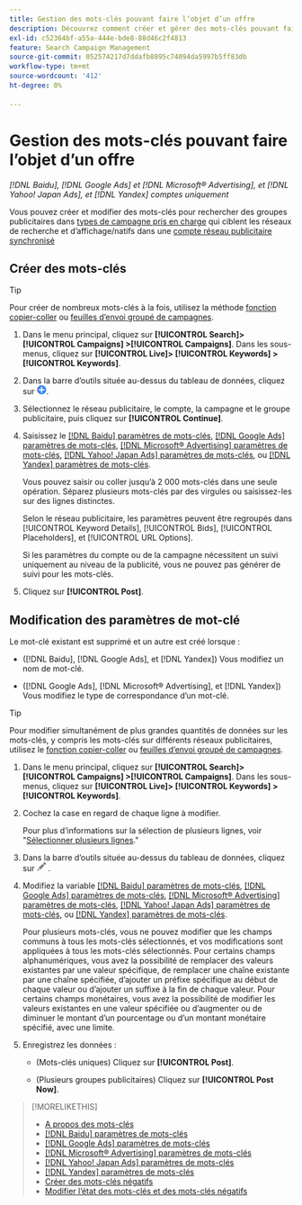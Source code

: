 ```yaml
---
title: Gestion des mots-clés pouvant faire l’objet d’un offre
description: Découvrez comment créer et gérer des mots-clés pouvant faire l’objet d’offres pour les groupes d’annonces de recherche.
exl-id: c52364bf-a55a-444e-bde8-88d46c2f4813
feature: Search Campaign Management
source-git-commit: 052574217d7ddafb8895c74094da5997b5ff83db
workflow-type: tm+mt
source-wordcount: '412'
ht-degree: 0%

---
```


# Gestion des mots-clés pouvant faire l’objet d’un offre

*[!DNL Baidu], [!DNL Google Ads] et [!DNL Microsoft® Advertising], et [!DNL Yahoo! Japan Ads], et [!DNL Yandex] comptes uniquement*

Vous pouvez créer et modifier des mots-clés pour rechercher des groupes publicitaires dans [types de campagne pris en charge](/help/search-social-commerce/introduction/supported-inventory.md) qui ciblent les réseaux de recherche et d’affichage/natifs dans une [compte réseau publicitaire synchronisé](/help/search-social-commerce/campaign-management/accounts/ad-network-account-about.md)

## Créer des mots-clés

>[!TIP]
>
>Pour créer de nombreux mots-clés à la fois, utilisez la méthode [fonction copier-coller](/help/search-social-commerce/campaign-management/campaigns/copy-paste.md) ou [feuilles d’envoi groupé de campagnes](/help/search-social-commerce/campaign-management/bulksheets/bulksheet-about.md).

1. Dans le menu principal, cliquez sur **[!UICONTROL Search]> [!UICONTROL Campaigns] >[!UICONTROL Campaigns]**. Dans les sous-menus, cliquez sur **[!UICONTROL Live]> [!UICONTROL Keywords] >[!UICONTROL Keywords]**.

1. Dans la barre d’outils située au-dessus du tableau de données, cliquez sur ![Créer](/help/search-social-commerce/assets/add.png "Créer").

1. Sélectionnez le réseau publicitaire, le compte, la campagne et le groupe publicitaire, puis cliquez sur **[!UICONTROL Continue]**.

1. Saisissez le [[!DNL Baidu] paramètres de mots-clés](keyword-settings-baidu.md), [[!DNL Google Ads] paramètres de mots-clés](keyword-settings-google.md), [[!DNL Microsoft® Advertising] paramètres de mots-clés](keyword-settings-microsoft.md), [[!DNL Yahoo! Japan Ads] paramètres de mots-clés](keyword-settings-yahoo-japan.md), ou [[!DNL Yandex] paramètres de mots-clés](keyword-settings-yandex.md).

   Vous pouvez saisir ou coller jusqu’à 2 000 mots-clés dans une seule opération. Séparez plusieurs mots-clés par des virgules ou saisissez-les sur des lignes distinctes.

   Selon le réseau publicitaire, les paramètres peuvent être regroupés dans [!UICONTROL Keyword Details], [!UICONTROL Bids], [!UICONTROL Placeholders], et [!UICONTROL URL Options].

   Si les paramètres du compte ou de la campagne nécessitent un suivi uniquement au niveau de la publicité, vous ne pouvez pas générer de suivi pour les mots-clés.

1. Cliquez sur **[!UICONTROL Post]**.

## Modification des paramètres de mot-clé

Le mot-clé existant est supprimé et un autre est créé lorsque :

* ([!DNL Baidu], [!DNL Google Ads], et [!DNL Yandex]) Vous modifiez un nom de mot-clé.

* ([!DNL Google Ads], [!DNL Microsoft® Advertising], et [!DNL Yandex]) Vous modifiez le type de correspondance d’un mot-clé.

>[!TIP]
>
>Pour modifier simultanément de plus grandes quantités de données sur les mots-clés, y compris les mots-clés sur différents réseaux publicitaires, utilisez le [fonction copier-coller](/help/search-social-commerce/campaign-management/campaigns/copy-paste.md) ou [feuilles d’envoi groupé de campagnes](/help/search-social-commerce/campaign-management/bulksheets/bulksheet-about.md).

1. Dans le menu principal, cliquez sur **[!UICONTROL Search]> [!UICONTROL Campaigns] >[!UICONTROL Campaigns]**. Dans les sous-menus, cliquez sur **[!UICONTROL Live]> [!UICONTROL Keywords] >[!UICONTROL Keywords]**.

1. Cochez la case en regard de chaque ligne à modifier.

   Pour plus d’informations sur la sélection de plusieurs lignes, voir &quot;[Sélectionner plusieurs lignes](/help/search-social-commerce/common-tasks/navigation-editing-selection/multiple-rows-select.md).&quot;

1. Dans la barre d’outils située au-dessus du tableau de données, cliquez sur ![Modifier](/help/search-social-commerce/assets/edit.png "Modifier") .

1. Modifiez la variable [[!DNL Baidu] paramètres de mots-clés](keyword-settings-baidu.md), [[!DNL Google Ads] paramètres de mots-clés](keyword-settings-google.md), [[!DNL Microsoft® Advertising] paramètres de mots-clés](keyword-settings-microsoft.md), [[!DNL Yahoo! Japan Ads] paramètres de mots-clés](keyword-settings-yahoo-japan.md), ou [[!DNL Yandex] paramètres de mots-clés](keyword-settings-yandex.md).

   Pour plusieurs mots-clés, vous ne pouvez modifier que les champs communs à tous les mots-clés sélectionnés, et vos modifications sont appliquées à tous les mots-clés sélectionnés. Pour certains champs alphanumériques, vous avez la possibilité de remplacer des valeurs existantes par une valeur spécifique, de remplacer une chaîne existante par une chaîne spécifiée, d’ajouter un préfixe spécifique au début de chaque valeur ou d’ajouter un suffixe à la fin de chaque valeur. Pour certains champs monétaires, vous avez la possibilité de modifier les valeurs existantes en une valeur spécifiée ou d’augmenter ou de diminuer le montant d’un pourcentage ou d’un montant monétaire spécifié, avec une limite.

1. Enregistrez les données :

   * (Mots-clés uniques) Cliquez sur **[!UICONTROL Post]**.

   * (Plusieurs groupes publicitaires) Cliquez sur **[!UICONTROL Post Now]**.

>[!MORELIKETHIS]
>
>* [A propos des mots-clés](keyword-about.md)
>* [[!DNL Baidu] paramètres de mots-clés](keyword-settings-baidu.md)
>* [[!DNL Google Ads] paramètres de mots-clés](keyword-settings-google.md)
>* [[!DNL Microsoft® Advertising] paramètres de mots-clés](keyword-settings-microsoft.md)
>* [[!DNL Yahoo! Japan Ads] paramètres de mots-clés](keyword-settings-yahoo-japan.md)
>* [[!DNL Yandex] paramètres de mots-clés](keyword-settings-yandex.md)
>* [Créer des mots-clés négatifs](/help/search-social-commerce/campaign-management/campaigns/keyword-negative-create.md)
>* [Modifier l’état des mots-clés et des mots-clés négatifs](keyword-status-edit.md)

